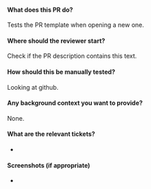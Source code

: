 #### What does this PR do?
Tests the PR template when opening a new one.
#### Where should the reviewer start?
Check if the PR description contains this text.
#### How should this be manually tested?
Looking at github.
#### Any background context you want to provide?
None.
#### What are the relevant tickets?
-
#### Screenshots (if appropriate)
-
